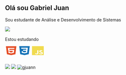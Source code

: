 ## Olá sou Gabriel Juan

<p> Sou estudante de Análise e Desenvolvimento de Sistemas </p>
  
 <div> 
  <img height="180em" src="https://github-readme-stats.vercel.app/api?username=gjuann&show_icons=true&theme=nightowl&include_all_commits=true&count_private=true"/>
  <!--<img height="180em" src="https://github-readme-stats.vercel.app/api/top-langs/?username=GabrielJuan&hide=scss&layout=compact&langs+count=16&theme=nightowl"/>-->
  </div>
<div style="display:inline_block">
  <p> Estou estudando </p>
  
  <img align="center" alt="karina-html" height="30" width="40" src="https://raw.githubusercontent.com/devicons/devicon/master/icons/html5/html5-plain.svg"/>
  <img align="center" alt="karina-css3" height="30" width="40" src="https://raw.githubusercontent.com/devicons/devicon/master/icons/css3/css3-plain.svg"/>
  <img align="center" alt="karina-javascript" height="30" width="40" src="https://raw.githubusercontent.com/devicons/devicon/master/icons/javascript/javascript-plain.svg"/>

</div>

##

<div>

<a href="https://www.linkedin.com/in/gabriel-juan-836727215/" target="_blank"> <img src="https://img.shields.io/badge/-Linkedin-%230077B5?style=for-the-badge&logo=linkedin&logoColor=white"></a>
  <a href="mailto:gabrielvkm878@gmail.com"><img src="https://img.shields.io/badge/-Gmail-%23333?style=for-the-badge&logo=gmail&logoColor=white" target="_blank"></a> 
<img height="25" width="130" src="https://komarev.com/ghpvc/?username=gjuann&color=green" alt="gjuann"> 

</div>

